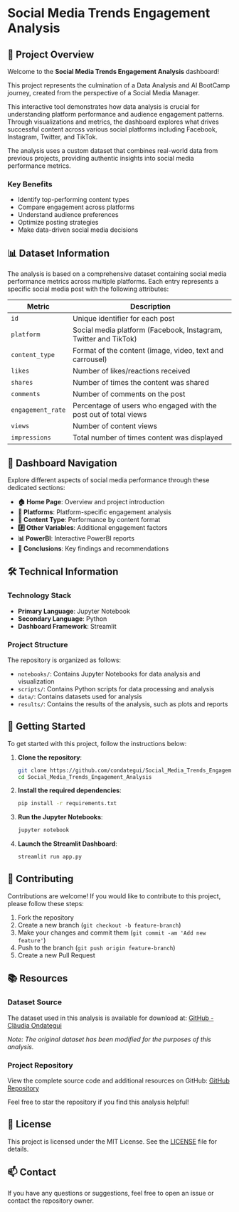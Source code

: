 # Social Media Trends Engagement Analysis

## 📱 Project Overview

Welcome to the **Social Media Trends Engagement Analysis** dashboard!

This project represents the culmination of a Data Analysis and AI BootCamp journey, created from the perspective of a Social Media Manager.

This interactive tool demonstrates how data analysis is crucial for understanding platform performance and audience engagement patterns. Through visualizations and metrics, the dashboard explores what drives successful content across various social platforms including Facebook, Instagram, Twitter, and TikTok.

The analysis uses a custom dataset that combines real-world data from previous projects, providing authentic insights into social media performance metrics.

### Key Benefits
- Identify top-performing content types
- Compare engagement across platforms
- Understand audience preferences
- Optimize posting strategies
- Make data-driven social media decisions

## 📊 Dataset Information

The analysis is based on a comprehensive dataset containing social media performance metrics across multiple platforms. Each entry represents a specific social media post with the following attributes:

| Metric | Description |
|--------|-------------|
| `id` | Unique identifier for each post |
| `platform` | Social media platform (Facebook, Instagram, Twitter and TikTok) |
| `content_type` | Format of the content (image, video, text and carrousel) |
| `likes` | Number of likes/reactions received |
| `shares` | Number of times the content was shared |
| `comments` | Number of comments on the post |
| `engagement_rate` | Percentage of users who engaged with the post out of total views |
| `views` | Number of content views |
| `impressions` | Total number of times content was displayed |

## 🧭 Dashboard Navigation

Explore different aspects of social media performance through these dedicated sections:

- **🏠 Home Page**: Overview and project introduction
- **📱 Platforms**: Platform-specific engagement analysis
- **🤳 Content Type**: Performance by content format
- **#️⃣ Other Variables**: Additional engagement factors
- **📊 PowerBI**: Interactive PowerBI reports
- **🔎 Conclusions**: Key findings and recommendations

## 🛠️ Technical Information

### Technology Stack
- **Primary Language**: Jupyter Notebook
- **Secondary Language**: Python
- **Dashboard Framework**: Streamlit

### Project Structure
The repository is organized as follows:

- `notebooks/`: Contains Jupyter Notebooks for data analysis and visualization
- `scripts/`: Contains Python scripts for data processing and analysis
- `data/`: Contains datasets used for analysis
- `results/`: Contains the results of the analysis, such as plots and reports

## 🚀 Getting Started

To get started with this project, follow the instructions below:

1. **Clone the repository**:
    ```bash
    git clone https://github.com/condategui/Social_Media_Trends_Engagement_Analysis.git
    cd Social_Media_Trends_Engagement_Analysis
    ```

2. **Install the required dependencies**:
    ```bash
    pip install -r requirements.txt
    ```

3. **Run the Jupyter Notebooks**:
    ```bash
    jupyter notebook
    ```

4. **Launch the Streamlit Dashboard**:
    ```bash
    streamlit run app.py
    ```

## 🤝 Contributing

Contributions are welcome! If you would like to contribute to this project, please follow these steps:

1. Fork the repository
2. Create a new branch (`git checkout -b feature-branch`)
3. Make your changes and commit them (`git commit -am 'Add new feature'`)
4. Push to the branch (`git push origin feature-branch`)
5. Create a new Pull Request

## 📚 Resources

### Dataset Source
The dataset used in this analysis is available for download at:
[GitHub - Clàudia Ondategui](https://github.com/condategui/Social_Media_Trends_Engagement_Analysis/tree/main/data)

*Note: The original dataset has been modified for the purposes of this analysis.*

### Project Repository
View the complete source code and additional resources on GitHub:
[GitHub Repository](https://github.com/condategui/Social_Media_Trends_Engagement_Analysis)

Feel free to star the repository if you find this analysis helpful!

## 📜 License

This project is licensed under the MIT License. See the [LICENSE](LICENSE) file for details.

## 📫 Contact

If you have any questions or suggestions, feel free to open an issue or contact the repository owner.